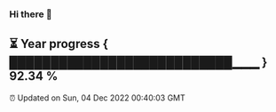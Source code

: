 ### Hi there 👋
⏳ Year progress { ███████████████████████████▁▁▁ } 92.34 %
---
⏰ Updated on Sun, 04 Dec 2022 00:40:03 GMT

